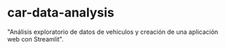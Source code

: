 # car-data-analysis
"Análisis exploratorio de datos de vehículos y creación de una aplicación web con Streamlit".
